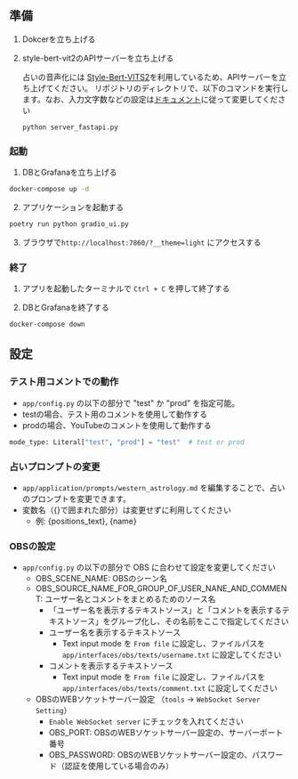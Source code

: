 
## 準備


1. Dokcerを立ち上げる
2. style-bert-vit2のAPIサーバーを立ち上げる

    占いの音声化には [Style-Bert-VITS2](https://github.com/litagin02/Style-Bert-VITS2)を利用しているため、APIサーバーを立ち上げてください。
    リポジトリのディレクトリで、以下のコマンドを実行します。なお、入力文字数などの設定は[ドキュメント](https://github.com/litagin02/Style-Bert-VITS2?tab=readme-ov-file#api-server)に従って変更してください
    
    ```
    python server_fastapi.py
    ```
   
### 起動

1. DBとGrafanaを立ち上げる

  ```bash
  docker-compose up -d
  ```

2. アプリケーションを起動する

  ```bash
  poetry run python gradio_ui.py
  ```

3. ブラウザで`http://localhost:7860/?__theme=light` にアクセスする

### 終了

1. アプリを起動したターミナルで `Ctrl + C` を押して終了する

2. DBとGrafanaを終了する

  ```bash
  docker-compose down
  ```

## 設定

### テスト用コメントでの動作

- `app/config.py` の以下の部分で "test" か "prod" を指定可能。
- testの場合、テスト用のコメントを使用して動作する
- prodの場合、YouTubeのコメントを使用して動作する

```python
mode_type: Literal["test", "prod"] = "test"  # test or prod
```

### 占いプロンプトの変更

- `app/application/prompts/western_astrology.md` を編集することで、占いのプロンプトを変更できます。
- 変数名（{}で囲まれた部分）は変更せずに利用してください
  - 例: {positions_text}, {name}

### OBSの設定

- `app/config.py` の以下の部分で OBS に合わせて設定を変更してください
  - OBS_SCENE_NAME: OBSのシーン名
  - OBS_SOURCE_NAME_FOR_GROUP_OF_USER_NANE_AND_COMMENT: ユーザー名とコメントをまとめるためのソース名
    - 「ユーザー名を表示するテキストソース」と「コメントを表示するテキストソース」をグループ化し、その名前をここで指定してください
    - ユーザー名を表示するテキストソース
      - Text input mode を `From file` に設定し、ファイルパスを `app/interfaces/obs/texts/username.txt` に設定してください
    - コメントを表示するテキストソース
      - Text input mode を `From file` に設定し、ファイルパスを `app/interfaces/obs/texts/comment.txt` に設定してください
  - OBSのWEBソケットサーバー設定 （`tools` → `WebSocket Server Setting`）
    - `Enable WebSocket server` にチェックを入れてください
    - OBS_PORT: OBSのWEBソケットサーバー設定の、サーバーポート番号
    - OBS_PASSWORD: OBSのWEBソケットサーバー設定の、パスワード（認証を使用している場合のみ）